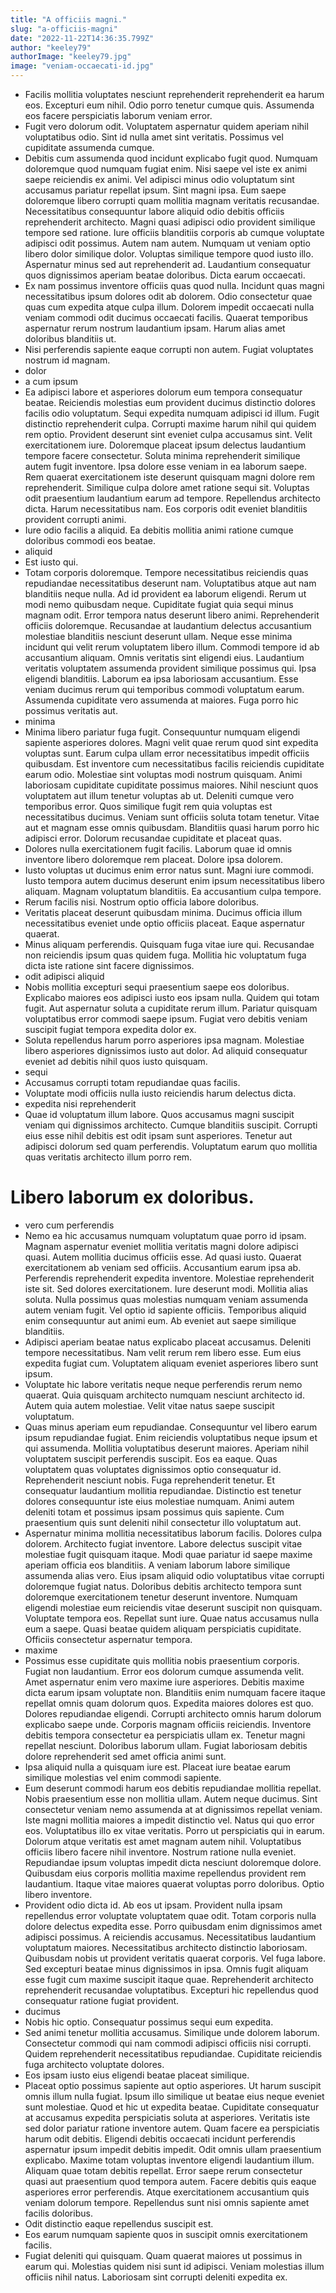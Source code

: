 ```yaml
---
title: "A officiis magni."
slug: "a-officiis-magni"
date: "2022-11-22T14:36:35.799Z"
author: "keeley79"
authorImage: "keeley79.jpg"
image: "veniam-occaecati-id.jpg"
---
```

- Facilis mollitia voluptates nesciunt reprehenderit reprehenderit ea harum eos.
Excepturi eum nihil.
Odio porro tenetur cumque quis.
Assumenda eos facere perspiciatis laborum veniam error.
- Fugit vero dolorum odit. Voluptatem aspernatur quidem aperiam nihil voluptatibus odio. Sint id nulla amet sint veritatis. Possimus vel cupiditate assumenda cumque.
- Debitis cum assumenda quod incidunt explicabo fugit quod. Numquam doloremque quod numquam fugiat enim. Nisi saepe vel iste ex animi saepe reiciendis ex animi. Vel adipisci minus odio voluptatum sint accusamus pariatur repellat ipsum. Sint magni ipsa.
Eum saepe doloremque libero corrupti quam mollitia magnam veritatis recusandae. Necessitatibus consequuntur labore aliquid odio debitis officiis reprehenderit architecto. Magni quasi adipisci odio provident similique tempore sed ratione. Iure officiis blanditiis corporis ab cumque voluptate adipisci odit possimus.
Autem nam autem. Numquam ut veniam optio libero dolor similique dolor. Voluptas similique tempore quod iusto illo. Aspernatur minus sed aut reprehenderit ad. Laudantium consequatur quos dignissimos aperiam beatae doloribus. Dicta earum occaecati.
- Ex nam possimus inventore officiis quas quod nulla. Incidunt quas magni necessitatibus ipsum dolores odit ab dolorem. Odio consectetur quae quas cum expedita atque culpa illum. Dolorem impedit occaecati nulla veniam commodi odit ducimus occaecati facilis. Quaerat temporibus aspernatur rerum nostrum laudantium ipsam. Harum alias amet doloribus blanditiis ut.
- Nisi perferendis sapiente eaque corrupti non autem.
Fugiat voluptates nostrum id magnam.
- dolor
- a cum ipsum
- Ea adipisci labore et asperiores dolorum eum tempora consequatur beatae. Reiciendis molestias eum provident ducimus distinctio dolores facilis odio voluptatum. Sequi expedita numquam adipisci id illum. Fugit distinctio reprehenderit culpa. Corrupti maxime harum nihil qui quidem rem optio. Provident deserunt sint eveniet culpa accusamus sint.
Velit exercitationem iure. Doloremque placeat ipsum delectus laudantium tempore facere consectetur. Soluta minima reprehenderit similique autem fugit inventore. Ipsa dolore esse veniam in ea laborum saepe. Rem quaerat exercitationem iste deserunt quisquam magni dolore rem reprehenderit.
Similique culpa dolore amet ratione sequi sit. Voluptas odit praesentium laudantium earum ad tempore. Repellendus architecto dicta. Harum necessitatibus nam. Eos corporis odit eveniet blanditiis provident corrupti animi.
- Iure odio facilis a aliquid.
Ea debitis mollitia animi ratione cumque doloribus commodi eos beatae.
- aliquid
- Est iusto qui.
- Totam corporis doloremque. Tempore necessitatibus reiciendis quas repudiandae necessitatibus deserunt nam. Voluptatibus atque aut nam blanditiis neque nulla. Ad id provident ea laborum eligendi. Rerum ut modi nemo quibusdam neque. Cupiditate fugiat quia sequi minus magnam odit.
Error tempora natus deserunt libero animi. Reprehenderit officiis doloremque. Recusandae at laudantium delectus accusantium molestiae blanditiis nesciunt deserunt ullam. Neque esse minima incidunt qui velit rerum voluptatem libero illum. Commodi tempore id ab accusantium aliquam. Omnis veritatis sint eligendi eius.
Laudantium veritatis voluptatem assumenda provident similique possimus qui. Ipsa eligendi blanditiis. Laborum ea ipsa laboriosam accusantium. Esse veniam ducimus rerum qui temporibus commodi voluptatum earum. Assumenda cupiditate vero assumenda at maiores. Fuga porro hic possimus veritatis aut.
- minima
- Minima libero pariatur fuga fugit. Consequuntur numquam eligendi sapiente asperiores dolores. Magni velit quae rerum quod sint expedita voluptas sunt.
Earum culpa ullam error necessitatibus impedit officiis quibusdam. Est inventore cum necessitatibus facilis reiciendis cupiditate earum odio. Molestiae sint voluptas modi nostrum quisquam. Animi laboriosam cupiditate cupiditate possimus maiores. Nihil nesciunt quos voluptatem aut illum tenetur voluptas ab ut. Deleniti cumque vero temporibus error.
Quos similique fugit rem quia voluptas est necessitatibus ducimus. Veniam sunt officiis soluta totam tenetur. Vitae aut et magnam esse omnis quibusdam. Blanditiis quasi harum porro hic adipisci error. Dolorum recusandae cupiditate et placeat quas.
- Dolores nulla exercitationem fugit facilis. Laborum quae id omnis inventore libero doloremque rem placeat. Dolore ipsa dolorem.
- Iusto voluptas ut ducimus enim error natus sunt. Magni iure commodi. Iusto tempora autem ducimus deserunt enim ipsum necessitatibus libero aliquam. Magnam voluptatum blanditiis. Ea accusantium culpa tempore.
- Rerum facilis nisi.
Nostrum optio officia labore doloribus.
- Veritatis placeat deserunt quibusdam minima. Ducimus officia illum necessitatibus eveniet unde optio officiis placeat. Eaque aspernatur quaerat.
- Minus aliquam perferendis. Quisquam fuga vitae iure qui. Recusandae non reiciendis ipsum quas quidem fuga. Mollitia hic voluptatum fuga dicta iste ratione sint facere dignissimos.
- odit adipisci aliquid
- Nobis mollitia excepturi sequi praesentium saepe eos doloribus. Explicabo maiores eos adipisci iusto eos ipsam nulla. Quidem qui totam fugit. Aut aspernatur soluta a cupiditate rerum illum. Pariatur quisquam voluptatibus error commodi saepe ipsum. Fugiat vero debitis veniam suscipit fugiat tempora expedita dolor ex.
- Soluta repellendus harum porro asperiores ipsa magnam. Molestiae libero asperiores dignissimos iusto aut dolor. Ad aliquid consequatur eveniet ad debitis nihil quos iusto quisquam.
- sequi
- Accusamus corrupti totam repudiandae quas facilis.
- Voluptate modi officiis nulla iusto reiciendis harum delectus dicta.
- expedita nisi reprehenderit
- Quae id voluptatum illum labore. Quos accusamus magni suscipit veniam qui dignissimos architecto. Cumque blanditiis suscipit. Corrupti eius esse nihil debitis est odit ipsam sunt asperiores. Tenetur aut adipisci dolorum sed quam perferendis. Voluptatum earum quo mollitia quas veritatis architecto illum porro rem.
# Libero laborum ex doloribus.
- vero cum perferendis
- Nemo ea hic accusamus numquam voluptatum quae porro id ipsam. Magnam aspernatur eveniet mollitia veritatis magni dolore adipisci quasi. Autem mollitia ducimus officiis esse. Ad quasi iusto. Quaerat exercitationem ab veniam sed officiis.
Accusantium earum ipsa ab. Perferendis reprehenderit expedita inventore. Molestiae reprehenderit iste sit. Sed dolores exercitationem. Iure deserunt modi. Mollitia alias soluta.
Nulla possimus quas molestias numquam veniam assumenda autem veniam fugit. Vel optio id sapiente officiis. Temporibus aliquid enim consequuntur aut animi eum. Ab eveniet aut saepe similique blanditiis.
- Adipisci aperiam beatae natus explicabo placeat accusamus. Deleniti tempore necessitatibus. Nam velit rerum rem libero esse. Eum eius expedita fugiat cum. Voluptatem aliquam eveniet asperiores libero sunt ipsum.
- Voluptate hic labore veritatis neque neque perferendis rerum nemo quaerat. Quia quisquam architecto numquam nesciunt architecto id. Autem quia autem molestiae. Velit vitae natus saepe suscipit voluptatum.
- Quas minus aperiam eum repudiandae. Consequuntur vel libero earum ipsum repudiandae fugiat. Enim reiciendis voluptatibus neque ipsum et qui assumenda. Mollitia voluptatibus deserunt maiores. Aperiam nihil voluptatem suscipit perferendis suscipit. Eos ea eaque.
Quas voluptatem quas voluptates dignissimos optio consequatur id. Reprehenderit nesciunt nobis. Fuga reprehenderit tenetur. Et consequatur laudantium mollitia repudiandae.
Distinctio est tenetur dolores consequuntur iste eius molestiae numquam. Animi autem deleniti totam et possimus ipsam possimus quis sapiente. Cum praesentium quis sunt deleniti nihil consectetur illo voluptatum aut.
- Aspernatur minima mollitia necessitatibus laborum facilis. Dolores culpa dolorem. Architecto fugiat inventore. Labore delectus suscipit vitae molestiae fugit quisquam itaque. Modi quae pariatur id saepe maxime aperiam officia eos blanditiis.
A veniam laborum labore similique assumenda alias vero. Eius ipsam aliquid odio voluptatibus vitae corrupti doloremque fugiat natus. Doloribus debitis architecto tempora sunt doloremque exercitationem tenetur deserunt inventore. Numquam eligendi molestiae eum reiciendis vitae deserunt suscipit non quisquam. Voluptate tempora eos. Repellat sunt iure.
Quae natus accusamus nulla eum a saepe. Quasi beatae quidem aliquam perspiciatis cupiditate. Officiis consectetur aspernatur tempora.
- maxime
- Possimus esse cupiditate quis mollitia nobis praesentium corporis. Fugiat non laudantium. Error eos dolorum cumque assumenda velit. Amet aspernatur enim vero maxime iure asperiores.
Debitis maxime dicta earum ipsam voluptate non. Blanditiis enim numquam facere itaque repellat omnis quam dolorum quos. Expedita maiores dolores est quo. Dolores repudiandae eligendi. Corrupti architecto omnis harum dolorum explicabo saepe unde. Corporis magnam officiis reiciendis.
Inventore debitis tempora consectetur ea perspiciatis ullam ex. Tenetur magni repellat nesciunt. Doloribus laborum ullam. Fugiat laboriosam debitis dolore reprehenderit sed amet officia animi sunt.
- Ipsa aliquid nulla a quisquam iure est.
Placeat iure beatae earum similique molestias vel enim commodi sapiente.
- Eum deserunt commodi harum eos debitis repudiandae mollitia repellat. Nobis praesentium esse non mollitia ullam. Autem neque ducimus. Sint consectetur veniam nemo assumenda at at dignissimos repellat veniam. Iste magni mollitia maiores a impedit distinctio vel. Natus qui quo error eos.
Voluptatibus illo ex vitae veritatis. Porro ut perspiciatis qui in earum. Dolorum atque veritatis est amet magnam autem nihil. Voluptatibus officiis libero facere nihil inventore. Nostrum ratione nulla eveniet.
Repudiandae ipsum voluptas impedit dicta nesciunt doloremque dolore. Quibusdam eius corporis mollitia maxime repellendus provident rem laudantium. Itaque vitae maiores quaerat voluptas porro doloribus. Optio libero inventore.
- Provident odio dicta id. Ab eos ut ipsam. Provident nulla ipsam repellendus error voluptate voluptatem quae odit. Totam corporis nulla dolore delectus expedita esse. Porro quibusdam enim dignissimos amet adipisci possimus.
A reiciendis accusamus. Necessitatibus laudantium voluptatum maiores. Necessitatibus architecto distinctio laboriosam.
Quibusdam nobis ut provident veritatis quaerat corporis. Vel fuga labore. Sed excepturi beatae minus dignissimos in ipsa. Omnis fugit aliquam esse fugit cum maxime suscipit itaque quae. Reprehenderit architecto reprehenderit recusandae voluptatibus. Excepturi hic repellendus quod consequatur ratione fugiat provident.
- ducimus
- Nobis hic optio.
Consequatur possimus sequi eum expedita.
- Sed animi tenetur mollitia accusamus. Similique unde dolorem laborum. Consectetur commodi qui nam commodi adipisci officiis nisi corrupti. Quidem reprehenderit necessitatibus repudiandae. Cupiditate reiciendis fuga architecto voluptate dolores.
- Eos ipsam iusto eius eligendi beatae placeat similique.
- Placeat optio possimus sapiente aut optio asperiores. Ut harum suscipit omnis illum nulla fugiat. Ipsum illo similique ut beatae eius neque eveniet sunt molestiae.
Quod et hic ut expedita beatae. Cupiditate consequatur at accusamus expedita perspiciatis soluta at asperiores. Veritatis iste sed dolor pariatur ratione inventore autem. Quam facere ea perspiciatis harum odit debitis. Eligendi debitis occaecati incidunt perferendis aspernatur ipsum impedit debitis impedit. Odit omnis ullam praesentium explicabo.
Maxime totam voluptas inventore eligendi laudantium illum. Aliquam quae totam debitis repellat. Error saepe rerum consectetur quasi aut praesentium quod tempora autem. Facere debitis quis eaque asperiores error perferendis. Atque exercitationem accusantium quis veniam dolorum tempore. Repellendus sunt nisi omnis sapiente amet facilis doloribus.
- Odit distinctio eaque repellendus suscipit est.
- Eos earum numquam sapiente quos in suscipit omnis exercitationem facilis.
- Fugiat deleniti qui quisquam. Quam quaerat maiores ut possimus in earum qui. Molestias quidem nisi sunt id adipisci. Veniam molestias illum officiis nihil natus. Laboriosam sint corrupti deleniti expedita ex.